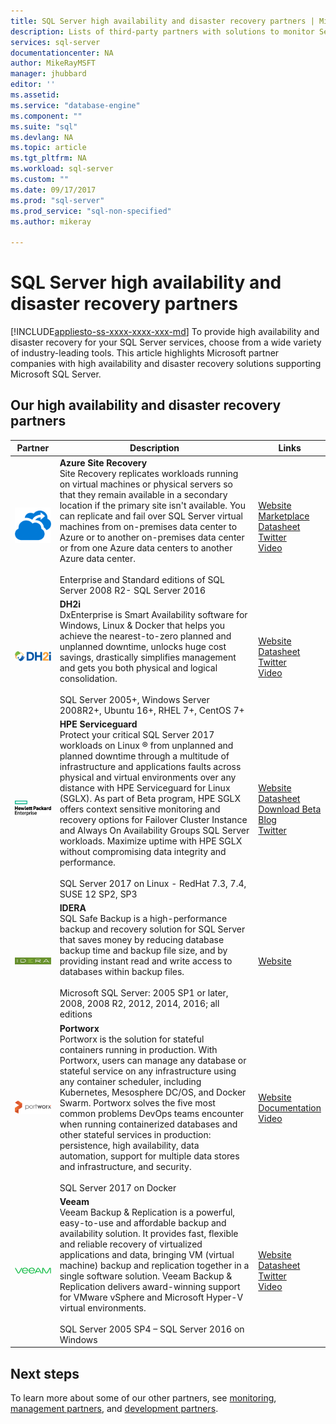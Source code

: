 ```yaml
---
title: SQL Server high availability and disaster recovery partners | Microsoft Docs
description: Lists of third-party partners with solutions to monitor Server.
services: sql-server
documentationcenter: NA
author: MikeRayMSFT
manager: jhubbard
editor: ''
ms.assetid: 
ms.service: "database-engine"
ms.component: ""
ms.suite: "sql"
ms.devlang: NA
ms.topic: article
ms.tgt_pltfrm: NA
ms.workload: sql-server
ms.custom: ""
ms.date: 09/17/2017    
ms.prod: "sql-server"
ms.prod_service: "sql-non-specified"
ms.author: mikeray

---
```

# SQL Server high availability and disaster recovery partners
[!INCLUDE[appliesto-ss-xxxx-xxxx-xxx-md](../includes/appliesto-ss-xxxx-xxxx-xxx-md.md)]
To provide high availability and disaster recovery for your SQL Server services, choose from a wide variety of industry-leading tools.  This article highlights Microsoft partner companies with high availability and disaster recovery solutions supporting Microsoft SQL Server.

## Our high availability and disaster recovery partners
<!--|![PartnerShortName][1] |**PartnerShortName**<br>PartnerShortName Brief description of the type of products that partner provides. <br><br>List of supported versions of SQL Server, OS, OS platforms/distros  Server 2005 SP4 – SQL Server 2016 on Windows |[Datasheet][PartnerShortName_datasheet]<br>[Marketplace][PartnerShortName_marketplace]<br>[Website][PartnerShortName_website]<br>[Twitter][PartnerShortName_twitter]<br>[Video][PartnerShortName_youtube]|[![veem_video](./media/partner-hadr-sql-server/PartnerShortName_video.png)](https://www.youtube.com/channel/**************)
-->

| Partner | Description | Links | 
| --- | --- | --- |
|![azure][5] |**Azure Site Recovery**<br>Site Recovery replicates workloads running on virtual machines or physical servers so that they remain available in a secondary location if the primary site isn't available. You can replicate and fail over SQL Server virtual machines from on-premises data center to Azure or to another on-premises data center or from one Azure data centers to another Azure data center.<br><br> Enterprise and Standard editions of SQL Server 2008 R2- SQL Server 2016|[Website][azure_website]<br>[Marketplace][azure_marketplace]<br>[Datasheet][azure_datasheet]<br>[Twitter][azure_twitter]<br>[Video][azure_youtube]|
|![dh2i][2] |**DH2i**<br>DxEnterprise is Smart Availability software for Windows, Linux & Docker that helps you achieve the nearest-to-zero planned and unplanned downtime, unlocks huge cost savings, drastically simplifies management and gets you both physical and logical consolidation.<br><br>SQL Server 2005+, Windows Server 2008R2+, Ubuntu 16+, RHEL 7+, CentOS 7+|[Website][dh2i_website]<br>[Datasheet][dh2i_datasheet]<br>[Twitter][dh2i_twitter]<br>[Video][dh2i_youtube]|
|![hpe][4] |**HPE Serviceguard**<br>Protect your critical SQL Server 2017 workloads on Linux ® from unplanned and planned downtime through a multitude of infrastructure and applications faults across physical and virtual environments over any distance with HPE Serviceguard for Linux (SGLX). As part of Beta program, HPE SGLX offers context sensitive monitoring and recovery options for Failover Cluster Instance and Always On Availability Groups SQL Server workloads. Maximize uptime with HPE SGLX without compromising data integrity and performance.<br><br>SQL Server 2017 on Linux - RedHat 7.3, 7.4, SUSE 12 SP2, SP3|[Website][hpe_website]<br>[Datasheet][hpe]<br>[Download Beta][hpe_download]<br>[Blog][hpe_download]<br>[Twitter][hpe_twitter]
|![idera][3]|**IDERA**<br>SQL Safe Backup is a high-performance backup and recovery solution for SQL Server that saves money by reducing database backup time and backup file size, and by providing instant read and write access to databases within backup files.<br><br>Microsoft SQL Server: 2005 SP1 or later, 2008, 2008 R2, 2012, 2014, 2016; all editions |[Website][idera_website]|
|![portworx][6] |**Portworx**<br>Portworx is the solution for stateful containers running in production. With Portworx, users can manage any database or stateful service on any infrastructure using any container scheduler, including Kubernetes, Mesosphere DC/OS, and Docker Swarm. Portworx solves the five most common problems DevOps teams encounter when running containerized databases and other stateful services in production: persistence, high availability, data automation, support for multiple data stores and infrastructure, and security.<br><br>SQL Server 2017 on Docker |[Website][portworx_website]<br>[Documentation][portworx_docs]<br>[Video][portworx_youtube]|
|![veeam][1] |**Veeam**<br>Veeam Backup & Replication is a powerful, easy-to-use and affordable backup and availability solution. It provides fast, flexible and reliable recovery of virtualized applications and data, bringing VM (virtual machine) backup and replication together in a single software solution. Veeam Backup & Replication delivers award-winning support for VMware vSphere and Microsoft Hyper-V virtual environments.<br><br>SQL Server 2005 SP4 – SQL Server 2016 on Windows |[Website][veeam_website]<br>[Datasheet][veeam_datasheet]<br>[Twitter][veeam_twitter]<br>[Video][veeam_youtube]|



## Next steps
To learn more about some of our other partners, see [monitoring][mon_partners], [management partners][management_partners], and [development partners][dev_partners].

<!--Image references-->
[1]: ./media/partner-hadr-sql-server/Veeam_green_logo.png
[2]: ./media/partner-hadr-sql-server/dh2i_logo.png
[3]: ./media/partner-hadr-sql-server/idera_logo.png
[4]: ./media/partner-hadr-sql-server/hpe_pri_grn_pos_rgb.png
[5]: ./media/partner-hadr-sql-server/azure_logo.png
[6]: ./media/partner-hadr-sql-server/portworx_logo.png

<!--Article links-->
[mon_partners]: ./partner-monitor-sql-server.md
[management_partners]: ./partner-management-sql-server.md
[dev_partners]: ./partner-dev-sql-server.md

<!--Website links -->
[veeam_website]:https://www.veeam.com/
[dh2i_website]:http://dh2i.com
[idera_website]:https://www.idera.com/productssolutions/sqlserver
[hpe_website]: https://www.hpe.com/us/en/product-catalog/detail/pip.376220.html
[azure_website]: http://docs.microsoft.com/azure/site-recovery/site-recovery-sql
[portworx_website]: https://portworx.com/

<!--Get Started Links-->

<!--Datasheet Links-->
[veeam_datasheet]:https://www.veeam.com/veeam_backup_9_5_datasheet_en_ds.pdf
[dh2i_datasheet]:http://dh2i.com/wp-content/uploads/DxE-Win-QuickFacts.pdf
[hpe]:https://www.hpe.com/h20195/v2/default.aspx?cc=us&lc=en&oid=376220
[azure_datasheet]: http://docs.microsoft.com/azure/site-recovery/site-recovery-sql#site-recovery-support

<!--Marketplace Links -->
[azure_marketplace]: https://azuremarketplace.microsoft.com/marketplace/apps?search=site%20recovery&page=1
<!--Press links-->
<!--[veeam_press]:-->

<!--YouTube links-->
[veeam_youtube]:https://www.youtube.com/user/YouVeeam
[dh2i_youtube]:https://www.youtube.com/user/dh2icompany 
[idera_youtube]:https://www.idera.com/resourcecentral/videos/sql-safe-overview
[azure_youtube]: https://mva.microsoft.com/en-US/training-courses/is-your-lack-of-a-disaster-recovery-site-keeping-you-up-at-night-8680?l=oF7YrFH1_7504984382
[portworx_youtube]: https://www.youtube.com/channel/UCSexpvQ9esSRgiS_Q9_3mLQ 

<!--Twitter links-->
[veeam_twitter]:https://twitter.com/veeam
[dh2i_twitter]:https://twitter.com/dh2i
[hpe_twitter]:https://twitter.com/hpe
[azure_twitter]: https://twitter.com/hashtag/azuresiterecovery

<!--Docs links>-->
[portworx_docs]: http://docs.portworx.com/

<!--Download links-->
[hpe_download]: http://downloads.linux.hpe.com/SDR/project/sglx/sglx-beta/

<!--Blog links-->
[hpe_blog]: https://community.hpe.com/t5/Servers-The-Right-Compute/SQL-Server-for-Linux-Is-Here-and-A-New-Chapter-for-Mission/ba-p/6977571#.WiHWW0xFwUE
